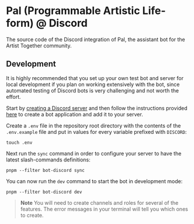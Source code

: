 # Pal (Programmable Artistic Life-form) @ Discord

The source code of the Discord integration of Pal, the assistant bot for the Artist Together community.

## Development

It is highly recommended that you set up your own test bot and server for local development if you plan on working extensively with the bot, since automated testing of Discord bots is very challenging and not worth the effort.

Start by [creating a Discord server](https://support.discord.com/hc/en-us/articles/204849977-How-do-I-create-a-server) and then follow the instructions provided [here](https://discordjs.guide/preparations/setting-up-a-bot-application.html) to create a bot application and add it to your server.

Create a `.env` file in the repository root directory with the contents of the `.env.example` file and put in values for every variable prefixed with `DISCORD`:

```shell
touch .env
```

Next run the `sync` command in order to configure your server to have the latest slash-commands definitions:

```shell
pnpm --filter bot-discord sync
```

You can now run the `dev` command to start the bot in development mode:

```shell
pnpm --filter bot-discord dev
```

> **Note**
> You will need to create channels and roles for several of the features. The error messages in your terminal will tell you which ones to create.

